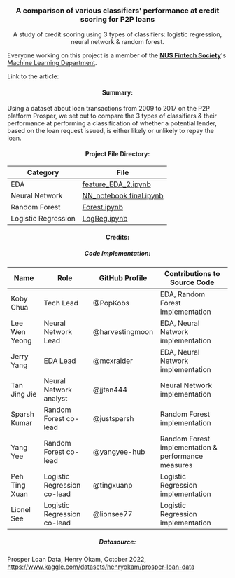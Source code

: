 <div align="center">
<h3 align="center"> A comparison of various classifiers' performance at credit scoring for P2P loans</h3>

  <p align="center">
    A study of credit scoring using 3 types of classifiers: logistic regression, neural network & random forest.  
  </p>
</div>

Everyone working on this project is a member of the <a href="https://fintechsociety.comp.nus.edu.sg/"><strong>NUS Fintech Society</strong></a>'s <a href="https://medium.com/@nusfintech.ml"> Machine Learning Department</a>.  

Link to the article:   


<h4 align="center"> Summary:  </h4>

Using a dataset about loan transactions from 2009 to 2017 on the P2P platform Prosper, we set out to compare the 3 types of classifiers & their performance at performing a classification of whether a potential lender, based on the loan request issued, is either likely or unlikely to repay the loan.  

<h4 align="center"> Project File Directory:   </h4>    

| Category | File | 
| --- | --- |
| EDA | <a href="https://github.com/PopKobs/P2P_credit_scoring/blob/main/feature_EDA_2.ipynb"> feature_EDA_2.ipynb </a> | 
| Neural Network | <a href="https://github.com/PopKobs/P2P_credit_scoring/blob/main/NN_notebook%20Final.ipynb"> NN_notebook final.ipynb </a> | 
| Random Forest | <a href="https://github.com/PopKobs/P2P_credit_scoring/blob/main/Forest.ipynb"> Forest.ipynb </a> | 
| Logistic Regression | <a href="https://github.com/PopKobs/P2P_credit_scoring/blob/main/LogReg.ipynb"> LogReg.ipynb </a> | 

<h4 align="center"> Credits:   </h4>

<h5 align="center"> Code Implementation:   </h5>

| Name | Role | GitHub Profile | Contributions to Source Code |
| --- | --- | --- | --- |
| Koby Chua | Tech Lead | @PopKobs | EDA, Random Forest implementation |
| Lee Wen Yeong | Neural Network Lead | @harvestingmoon | EDA, Neural Network implementation |
| Jerry Yang | EDA Lead | @mcxraider | EDA, Neural Network implementation |
| Tan Jing Jie | Neural Network analyst | @jjtan444 | Neural Network implementation |
| Sparsh Kumar | Random Forest co-lead | @justsparsh | Random Forest implementation  |
| Yang Yee | Random Forest co-lead | @yangyee-hub | Random Forest implementation & performance measures  |
| Peh Ting Xuan | Logistic Regression co-lead | @tingxuanp | Logistic Regression implementation |
| Lionel See | Logistic Regression co-lead | @lionsee77 | Logistic Regression implementation |


<h5 align="center"> Datasource:    </h5>

Prosper Loan Data, Henry Okam, October 2022, https://www.kaggle.com/datasets/henryokam/prosper-loan-data
